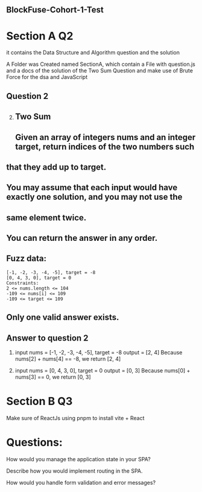 ## BlockFuse-Cohort-1-Test

# Section A Q2

it contains the Data Structure and Algorithm question and the solution

A Folder was Created named SectionA, which contain a File with question.js and a docs of the solution of the Two Sum Question and make use of Brute Force for the dsa and JavaScript

## Question 2

2. ## Two Sum
   ## Given an array of integers nums and an integer target, return indices of the two numbers such

## that they add up to target.

## You may assume that each input would have exactly one solution, and you may not use the

## same element twice.

## You can return the answer in any order.

## Fuzz data:

    [-1, -2, -3, -4, -5], target = -8
    [0, 4, 3, 0], target = 0
    Constraints:
    2 <= nums.length <= 104
    -109 <= nums[i] <= 109
    -109 <= target <= 109

## Only one valid answer exists.

## Answer to question 2

1.  input nums = [-1, -2, -3, -4, -5], target = -8
    output = [2, 4]
    Because nums[2] + nums[4] == -8, we return [2, 4]

2.  input nums = [0, 4, 3, 0], target = 0
    output = [0, 3]
    Because nums[0] + nums[3] == 0, we return [0, 3]

# Section B Q3

Make sure of ReactJs using pnpm to install vite + React

# Questions:

How would you manage the application state in your SPA?

Describe how you would implement routing in the SPA.

How would you handle form validation and error messages?
